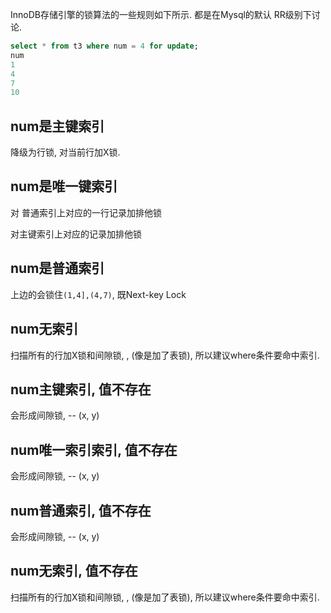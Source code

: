 InnoDB存储引擎的锁算法的一些规则如下所示. 都是在Mysql的默认 RR级别下讨论.

```sql
select * from t3 where num = 4 for update;
num
1
4
7
10
```

## num是主键索引

降级为行锁,  对当前行加X锁.

## num是唯一键索引

对 普通索引上对应的一行记录加排他锁

对主键索引上对应的记录加排他锁

## num是普通索引

上边的会锁住`(1,4],(4,7)`, 既Next-key Lock



## num无索引

扫描所有的行加X锁和间隙锁, , (像是加了表锁), 所以建议where条件要命中索引.



## num主键索引, 值不存在

会形成间隙锁, -- (x, y) 



## num唯一索引索引, 值不存在

会形成间隙锁, -- (x, y) 

## num普通索引, 值不存在

会形成间隙锁, -- (x, y) 

## num无索引, 值不存在

扫描所有的行加X锁和间隙锁, , (像是加了表锁), 所以建议where条件要命中索引.





